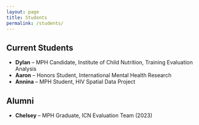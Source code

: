 ```yaml
---
layout: page
title: Students
permalink: /students/
---
```


## Current Students
- **Dylan** – MPH Candidate, Institute of Child Nutrition, Training Evaluation Analysis  
- **Aaron** – Honors Student, International Mental Health Research  
- **Annina** – MPH Student, HIV Spatial Data Project  

## Alumni
- **Chelsey** – MPH Graduate, ICN Evaluation Team (2023)
